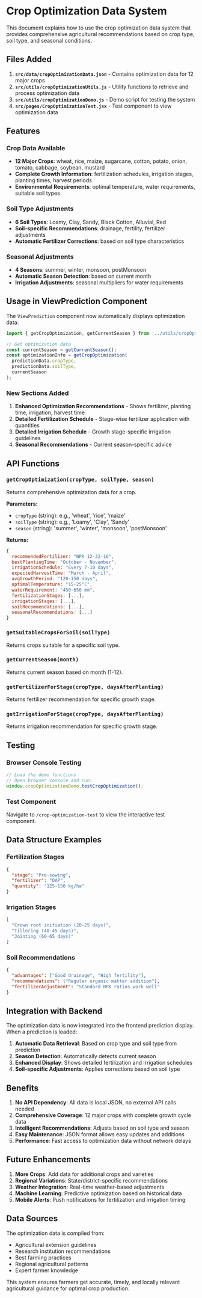 # Crop Optimization Data System

This document explains how to use the crop optimization data system that provides comprehensive agricultural recommendations based on crop type, soil type, and seasonal conditions.

## Files Added

1. **`src/data/cropOptimizationData.json`** - Contains optimization data for 12 major crops
2. **`src/utils/cropOptimizationUtils.js`** - Utility functions to retrieve and process optimization data
3. **`src/utils/cropOptimizationDemo.js`** - Demo script for testing the system
4. **`src/pages/CropOptimizationTest.jsx`** - Test component to view optimization data

## Features

### Crop Data Available
- **12 Major Crops**: wheat, rice, maize, sugarcane, cotton, potato, onion, tomato, cabbage, soybean, mustard
- **Complete Growth Information**: fertilization schedules, irrigation stages, planting times, harvest periods
- **Environmental Requirements**: optimal temperature, water requirements, suitable soil types

### Soil Type Adjustments
- **6 Soil Types**: Loamy, Clay, Sandy, Black Cotton, Alluvial, Red
- **Soil-specific Recommendations**: drainage, fertility, fertilizer adjustments
- **Automatic Fertilizer Corrections**: based on soil type characteristics

### Seasonal Adjustments
- **4 Seasons**: summer, winter, monsoon, postMonsoon
- **Automatic Season Detection**: based on current month
- **Irrigation Adjustments**: seasonal multipliers for water requirements

## Usage in ViewPrediction Component

The `ViewPrediction` component now automatically displays optimization data:

```jsx
import { getCropOptimization, getCurrentSeason } from '../utils/cropOptimizationUtils'

// Get optimization data
const currentSeason = getCurrentSeason();
const optimizationInfo = getCropOptimization(
  predictionData.cropType, 
  predictionData.soilType, 
  currentSeason
);
```

### New Sections Added
1. **Enhanced Optimization Recommendations** - Shows fertilizer, planting time, irrigation, harvest time
2. **Detailed Fertilization Schedule** - Stage-wise fertilizer application with quantities
3. **Detailed Irrigation Schedule** - Growth stage-specific irrigation guidelines
4. **Seasonal Recommendations** - Current season-specific advice

## API Functions

### `getCropOptimization(cropType, soilType, season)`
Returns comprehensive optimization data for a crop.

**Parameters:**
- `cropType` (string): e.g., 'wheat', 'rice', 'maize'
- `soilType` (string): e.g., 'Loamy', 'Clay', 'Sandy'
- `season` (string): 'summer', 'winter', 'monsoon', 'postMonsoon'

**Returns:**
```javascript
{
  recommendedFertilizer: "NPK 12-32-16",
  bestPlantingTime: "October - November",
  irrigationSchedule: "Every 7-10 days",
  expectedHarvestTime: "March - April",
  avgGrowthPeriod: "120-150 days",
  optimalTemperature: "15-25°C",
  waterRequirement: "450-650 mm",
  fertilizationStages: [...],
  irrigationStages: [...],
  soilRecommendations: [...],
  seasonalRecommendations: [...]
}
```

### `getSuitableCropsForSoil(soilType)`
Returns crops suitable for a specific soil type.

### `getCurrentSeason(month)`
Returns current season based on month (1-12).

### `getFertilizerForStage(cropType, daysAfterPlanting)`
Returns fertilizer recommendation for specific growth stage.

### `getIrrigationForStage(cropType, daysAfterPlanting)`
Returns irrigation recommendation for specific growth stage.

## Testing

### Browser Console Testing
```javascript
// Load the demo functions
// Open browser console and run:
window.cropOptimizationDemo.testCropOptimization();
```

### Test Component
Navigate to `/crop-optimization-test` to view the interactive test component.

## Data Structure Examples

### Fertilization Stages
```json
{
  "stage": "Pre-sowing",
  "fertilizer": "DAP",
  "quantity": "125-150 kg/ha"
}
```

### Irrigation Stages
```json
[
  "Crown root initiation (20-25 days)",
  "Tillering (40-45 days)",
  "Jointing (60-65 days)"
]
```

### Soil Recommendations
```json
{
  "advantages": ["Good drainage", "High fertility"],
  "recommendations": ["Regular organic matter addition"],
  "fertilizerAdjustment": "Standard NPK ratios work well"
}
```

## Integration with Backend

The optimization data is now integrated into the frontend prediction display. When a prediction is loaded:

1. **Automatic Data Retrieval**: Based on crop type and soil type from prediction
2. **Season Detection**: Automatically detects current season
3. **Enhanced Display**: Shows detailed fertilization and irrigation schedules
4. **Soil-specific Adjustments**: Applies corrections based on soil type

## Benefits

1. **No API Dependency**: All data is local JSON, no external API calls needed
2. **Comprehensive Coverage**: 12 major crops with complete growth cycle data
3. **Intelligent Recommendations**: Adjusts based on soil type and season
4. **Easy Maintenance**: JSON format allows easy updates and additions
5. **Performance**: Fast access to optimization data without network delays

## Future Enhancements

1. **More Crops**: Add data for additional crops and varieties
2. **Regional Variations**: State/district-specific recommendations
3. **Weather Integration**: Real-time weather-based adjustments
4. **Machine Learning**: Predictive optimization based on historical data
5. **Mobile Alerts**: Push notifications for fertilization and irrigation timing

## Data Sources

The optimization data is compiled from:
- Agricultural extension guidelines
- Research institution recommendations
- Best farming practices
- Regional agricultural patterns
- Expert farmer knowledge

This system ensures farmers get accurate, timely, and locally relevant agricultural guidance for optimal crop production.
